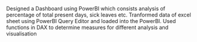 Designed a Dashboard using PowerBI which consists analysis of percentage of total present days, sick leaves etc.
Tranformed data of excel sheet using PowerBI Query Editor and loaded into the PowerBI. Used functions in DAX to determine measures for different analysis and visualisation  
